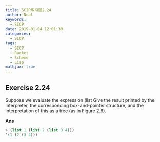 ```yaml
---
title: SCIP练习题2.24
author: Neal
keywords:
  - SICP
date: 2019-01-04 12:01:30
categories:
  - SICP
tags:
  - SICP
  - Racket
  - Scheme
  - Lisp
mathjax: true
---
```


## Exercise 2.24

Suppose we evaluate the expression (list Give the result printed by the interpreter, the corresponding box-and-pointer structure, and the interpretation of this as a tree (as in Figure 2.6).

**Ans**

```scheme
> (list 1 (list 2 (list 3 4)))
'(1 (2 (3 4)))
```
